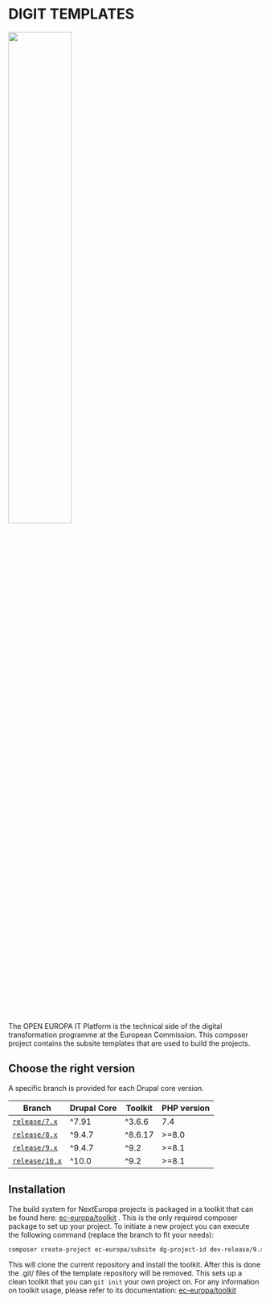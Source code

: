 # DIGIT TEMPLATES

<img width="50%" src="https://ec.europa.eu/info/sites/info/themes/europa/images/svg/logo/logo--en.svg" />

The OPEN EUROPA IT Platform is the technical side of the digital
transformation programme at the European Commission. This composer project
contains the subsite templates that are used to build the projects.

## Choose the right version

A specific branch is provided for each Drupal core version.

| Branch                                                                 | Drupal Core | Toolkit | PHP version |
|------------------------------------------------------------------------|-------------|---------|-------------|
| [`release/7.x`](https://github.com/ec-europa/subsite/tree/release/7.x) | ^7.91       | ^3.6.6  | 7.4         |
| [`release/8.x`](https://github.com/ec-europa/subsite/tree/release/8.x) | ^9.4.7      | ^8.6.17 | &gt;=8.0    |
| [`release/9.x`](https://github.com/ec-europa/subsite/tree/release/9.x) | ^9.4.7      | ^9.2    | &gt;=8.1    |
| [`release/10.x`](https://github.com/ec-europa/subsite/tree/release/10.x) | ^10.0       | ^9.2    | &gt;=8.1    |

## Installation

The build system for NextEuropa projects is packaged in a toolkit that can be
found here:
[ec-europa/toolkit](https://github.com/ec-europa/toolkit#user-guide-and-documentation)
.
This is the only required composer package to set up your project. To initiate
a new project you can execute the following command (replace the branch to
fit your needs):

```bash
composer create-project ec-europa/subsite dg-project-id dev-release/9.x --no-interaction
```

This will clone the current repository and install the toolkit. After this is
done the .git/ files of the template repository will be removed. This sets up a
clean toolkit that you can `git init` your own project on. For any information
on toolkit usage, please refer to its documentation:
[ec-europa/toolkit](https://github.com/ec-europa/toolkit#user-guide)
